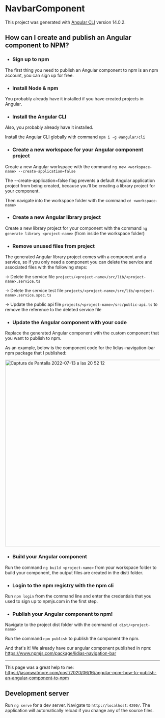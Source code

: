 # NavbarComponent

This project was generated with [Angular CLI](https://github.com/angular/angular-cli) version 14.0.2.

## How can I create and publish an Angular component to NPM?

* ### Sign up to npm
The first thing you need to publish an Angular component to npm is an npm account, you can sign up for free.

* ### Install Node & npm
You probably already have it installed if you have created projects in Angular.

* ### Install the Angular CLI

Also, you probably already have it installed.

Install the Angular CLI globally with command `npm i -g @angular/cli`

* ### Create a new workspace for your Angular component project
Create a new Angular workspace with the command `ng new <workspace-name> --create-application=false`

The --create-application=false flag prevents a default Angular application project from being created, because you'll be creating a library project for your component.

Then navigate into the workspace folder with the command `cd <workspace-name>`

* ### Create a new Angular library project

Create a new library project for your component with the command `ng generate library <project-name>` (from inside the workspace folder)

* ### Remove unused files from project
The generated Angular library project comes with a component and a service, so if you only need a component you can delete the service and associated files with the following steps:

-> Delete the service file `projects/<project-name>/src/lib/<project-name>.service.ts`

-> Delete the service test file `projects/<project-name>/src/lib/<project-name>.service.spec.ts`

-> Update the public api file `projects/<project-name>/src/public-api.ts` to remove the reference to the deleted service file

* ### Update the Angular component with your code
Replace the generated Angular component with the custom component that you want to publish to npm.

As an example, below is the component code for the lidias-navigation-bar npm package that I published:

<img width="607" alt="Captura de Pantalla 2022-07-13 a las 20 52 12" src="https://user-images.githubusercontent.com/72071118/178810734-19b7516b-aafa-4ecc-a692-9ad38128e7ae.png">


* ### Build your Angular component

Run the command `ng build <project-name>` from your workspace folder to build your component, the output files are created in the dist/<project-name> folder.

* ### Login to the npm registry with the npm cli
Run `npm login` from the command line and enter the credentials that you used to sign up to npmjs.com in the first step.

* ### Publish your Angular component to npm!
Navigate to the project dist folder with the command `cd dist/<project-name>`

Run the command `npm publish` to publish the component the npm.

And that's it!
We already have our angular component published in npm: https://www.npmjs.com/package/lidias-navigation-bar

<hr>

This page was a great help to me: https://jasonwatmore.com/post/2020/06/16/angular-npm-how-to-publish-an-angular-component-to-npm

## Development server

Run `ng serve` for a dev server. Navigate to `http://localhost:4200/`. The application will automatically reload if you change any of the source files.


